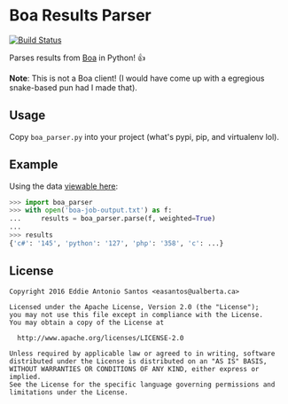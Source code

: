 Boa Results Parser
==================

[![Build Status](https://travis-ci.org/eddieantonio/boa_parser.svg?branch=master)](https://travis-ci.org/eddieantonio/boa_parser)

Parses results from [Boa][] in Python! 👍

**Note**: This is not a Boa client! (I would have come up with
a egregious snake-based pun had I made that).

Usage
-----

Copy `boa_parser.py` into your project (what's pypi, pip, and virtualenv
lol).

Example
-------

Using the data [viewable here][example-job]:

~~~ python
>>> import boa_parser
>>> with open('boa-job-output.txt') as f:
...     results = boa_parser.parse(f, weighted=True)
...
>>> results
{'c#': '145', 'python': '127', 'php': '358', 'c': ...}
~~~

License
-------

    Copyright 2016 Eddie Antonio Santos <easantos@ualberta.ca>

    Licensed under the Apache License, Version 2.0 (the "License");
    you may not use this file except in compliance with the License.
    You may obtain a copy of the License at

      http://www.apache.org/licenses/LICENSE-2.0

    Unless required by applicable law or agreed to in writing, software
    distributed under the License is distributed on an "AS IS" BASIS,
    WITHOUT WARRANTIES OR CONDITIONS OF ANY KIND, either express or implied.
    See the License for the specific language governing permissions and
    limitations under the License.

[Boa]: http://boa.cs.iastate.edu/
[example-job]: http://boa.cs.iastate.edu/boa/?q=boa/job/22722
